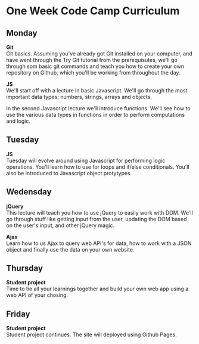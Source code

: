 # One Week Code Camp Curriculum

## Monday

**Git**   
Git basics. Assuming you've already got Git installed on your computer, and have went through the Try Git tutorial from the prerequisutes, we'll go through som basic git commands and teach you how to create your own repository on Github, which you'll be working from throughout the day.

**JS**  
We'll start off with a lecture in basic Javascript. We'll go through the most important data types; numbers, strings, arrays and objects. 

In the second Javascript lecture we'll introduce functions. We'll see how to use the various data types in functions in order to perform computations and logic.

## Tuesday

**JS**  
Tuesday will evolve around using Javascript for performing logic operations. You'll learn how to use for loops and if/else conditionals. You'll also be introduced to Javascript object protytypes.

## Wedensday

**jQuery**  
This lecture will teach you how to use jQuery to easily work with DOM. We'll go through stuff like getting input from the user, updating the DOM based on the user's input, and other jQuery magic.

**Ajax**  
Learn how to us Ajax to query web API's for data, how to work with a JSON object and finally use the data on your own website.

## Thursday

**Student project**  
Time to tie all your learnings together and build your own web app using a web API of your chosing.


## Friday

**Student project**  
Student project continues. The site will deployed using Github Pages.




